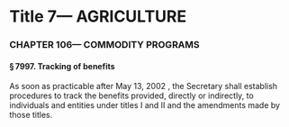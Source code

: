 
# Title 7— AGRICULTURE
### CHAPTER 106— COMMODITY PROGRAMS
#### § 7997. Tracking of benefits

As soon as practicable after May 13, 2002 , the Secretary shall establish procedures to track the benefits provided, directly or indirectly, to individuals and entities under titles I and II and the amendments made by those titles.
